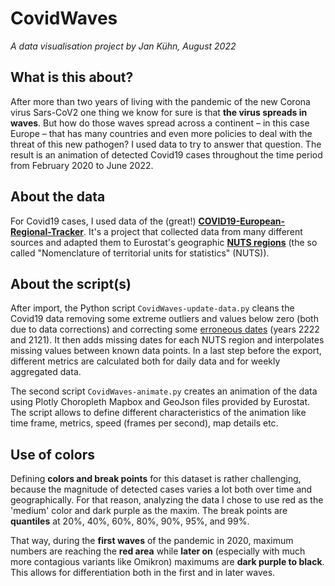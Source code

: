 # CovidWaves
_A data visualisation project by Jan Kühn, August 2022_

## What is this about?

After more than two years of living with the pandemic of the new Corona virus Sars-CoV2 one thing we know for sure is that **the virus spreads in waves**. But how do those waves spread across a continent – in this case Europe – that has many countries and even more policies to deal with the threat of this new pathogen? I used data to try to answer that question. The result is an animation of detected Covid19 cases throughout the time period from February 2020 to June 2022.

## About the data

For Covid19 cases, I used data of the (great!) [**COVID19-European-Regional-Tracker**](https://github.com/asjadnaqvi/COVID19-European-Regional-Tracker). It's a project that collected data from many different sources and adapted them to Eurostat's geographic [**NUTS regions**](https://ec.europa.eu/eurostat/web/nuts/background) (the so called "Nomenclature of territorial units for statistics" (NUTS)).

## About the script(s)

After import, the Python script `CovidWaves-update-data.py` cleans the Covid19 data removing some extreme outliers and values below zero (both due to data corrections) and correcting some [erroneous dates](https://github.com/asjadnaqvi/COVID19-European-Regional-Tracker/issues/1) (years 2222 and 2121). It then adds missing dates for each NUTS region and interpolates missing values between known data points. In a last step before the export, different metrics are calculated both for daily data and for weekly aggregated data.

The second script `CovidWaves-animate.py` creates an animation of the data using Plotly Choropleth Mapbox and GeoJson files provided by Eurostat. The script allows to define different characteristics of the animation like time frame, metrics, speed (frames per second), map details etc.

## Use of colors

Defining **colors and break points** for this dataset is rather challenging, because the magnitude of detected cases varies a lot both over time and geographically. For that reason, analyzing the data I chose to use red as the 'medium' color and dark purple as the maxim. The break points are **quantiles** at 20%, 40%, 60%, 80%, 90%, 95%, and 99%. 

That way, during the **first waves** of the pandemic in 2020, maximum numbers are reaching the **red area** while **later on** (especially with much more contagious variants like Omikron) maximums are **dark purple to black**. This allows for differentiation both in the first and in later waves. 